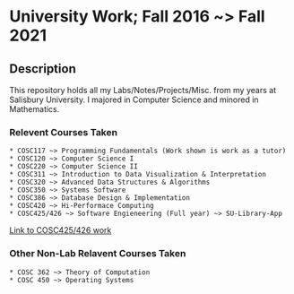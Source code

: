 # University Work; Fall 2016 ~> Fall 2021

## Description

This repository holds all my Labs/Notes/Projects/Misc. from my years at Salisbury University.  I majored in Computer Science and minored in Mathematics. 

### Relevent Courses Taken

	* COSC117 ~> Programming Fundamentals (Work shown is work as a tutor)
	* COSC120 ~> Computer Science I
	* COSC220 ~> Computer Science II
	* COSC311 ~> Introduction to Data Visualization & Interpretation
	* COSC320 ~> Advanced Data Structures & Algorithms
	* COSC350 ~> Systems Software
	* COSC386 ~> Database Design & Implementation
	* COSC420 ~> Hi-Performace Computing
	* COSC425/426 ~> Software Engieneering (Full year) ~> SU-Library-App

[Link to COSC425/426 work](https://github.com/samdish7/SU_Library_App)

### Other Non-Lab Relavent Courses Taken

	* COSC 362 ~> Theory of Computation
	* COSC 450 ~> Operating Systems
